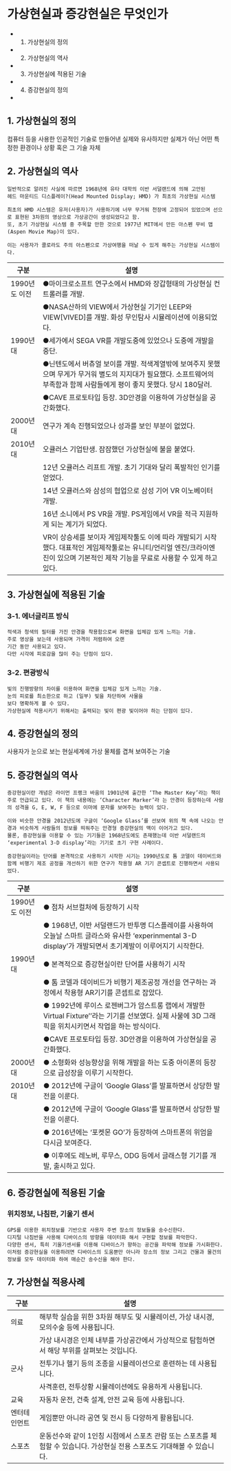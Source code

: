 # 가상현실과 증강현실은 무엇인가

- 1. 가상현실의 정의
- 2. 가상현실의 역사
- 3. 가상현실에 적용된 기술
- 4. 증강현실의 정의
-
 
## 1. 가상현실의 정의
컴퓨터 등을 사용한 인공적인 기술로 만들어낸 실제와 유사하지만 실제가 아닌 어떤 특정한 환경이나 상황 혹은 그 기술 자체

## 2. 가상현실의 역사

    일반적으로 알려진 사실에 따르면 1968년에 유타 대학의 이반 서덜랜드에 의해 고안된
    헤드 마운티드 디스플레이?(Head Mounted Display; HMD) 가 최초의 가상현실 시스템

    최초의 HMD 시스템은 유저(사용자)가 사용하기에 너무 무거워 천장에 고정되어 있었으며 선으로 표현된 3차원의 영상으로 가상공간이 생성되었다고 함.
    또, 초기 가상현실 시스템 중 주목할 만한 것으로 1977년 MIT에서 만든 아스펜 무비 맵 (Aspen Movie Map)이 있다. 

    이는 사용자가 콜로라도 주의 아스펜으로 가상여행을 떠날 수 있게 해주는 가상현실 시스템이다. 

|     구분     |   설명   |
| ------------ | ----------- |
| 1990년도 이전 | ●마이크로소프트 연구소에서 HMD와 장갑형태의 가상현실 컨트롤러를 개발. |
||●NASA산하의 VIEW에서 가상현실 기기인 LEEP와 VIEW[VIVED]를 개발. 화성 무인탐사 시뮬레이션에 이용되었다. |
| 1990년대 | ●세가에서 SEGA VR를 개발도중에 있었으나 도중에 개발을 중단. |
|| ●닌텐도에서 버츄얼 보이를 개발. 적색계열밖에 보여주지 못했으며 무게가 무거워 별도의 지지대가 필요했다. 소프트웨어의 부족함과 함께 사람들에게 평이 좋지 못했다. 당시 180달러. |
|| ●CAVE 프로토타입 등장. 3D안경을 이용하여 가상현실을 공간화했다. |
| 2000년대 | 연구가 계속 진행되었으나 성과를 보인 부분이 없었다. |
| 2010년대 | 오큘러스 기업탄생. 잠잠했던 가상현실에 불을 붙였다.|
||12년 오큘러스 리프트 개발. 초기 기대와 달리 폭발적인 인기를 얻었다.|
||14년 오큘러스와 삼성의 협업으로 삼성 기어 VR 이노베이터 개발.|
||16년 소니에서 PS VR을 개발. PS게임에서 VR을 적극 지원하게 되는 계기가 되었다.|
||VR이 상승세를 보이자 게임제작툴도 이에 따라 개발되기 시작했다. 대표적인 게임제작툴로는 유니티/언리얼 엔진/크라이엔진이 있으며 기본적인 제작 기능을 무료로 사용할 수 있게 하고 있다.|
    
## 3. 가상현실에 적용된 기술

### 3-1. 에너글리프 방식
    적색과 청색의 필터를 가진 안경을 착용함으로써 화면을 입체감 있게 느끼는 기술.
    주로 영상을 보는데 사용되며 가격이 저렴하여 오랜
    기간 동안 사용되고 있다.
    다만 시각에 피로감을 많이 주는 단점이 있다.

### 3-2. 편광방식
    빛의 진행방향의 차이를 이용하여 화면을 입체감 있게 느끼는 기술.
    눈의 피로를 최소한으로 하고 (일부) 빛을 차단하여 사물을
    보다 명확하게 볼 수 있다.
    가상현실에 적용시키기 위해서는 출력되는 빛이 편광 빛이어야 하는 단점이 있다.

## 4. 증강현실의 정의
사용자가 눈으로 보는 현실세계에 가상 물체를 겹쳐 보여주는 기술

## 5. 증강현실의 역사

    증강현실이란 개념은 라이먼 프랭크 바움의 1901년에 출간한 ‘The Master Key’라는 책이 주로 언급되고 있다. 이 책의 내용에는 ‘Character Marker’라 는 안경이 등장하는데 사람의 성격을 G, E, W, F 등으로 이마에 문자를 보여주는 능력이 있다.

    이와 비슷한 안경을 2012년도에 구글이 ‘Google Glass’를 선보여 위의 책 속에 나오는 안경과 비슷하게 사람들의 정보를 띄워주는 안경형 증강현실의 맥이 이어가고 있다.
    물론, 증강현실을 이용할 수 있는 기기들은 1968년도에도 존재했는데 이반 서덜랜드의 ‘experimental 3-D display’라는 기기로 초기 구현 사례이다.

    증강현실이라는 단어를 본격적으로 사용하기 시작한 시기는 1990년도로 톰 코델이 데이비드와 함께 비행기 제조 공정을 개선하기 위한 연구가 착용형 AR 기기 콘셉트로 진행하면서 사용되었다.

|     구분     |   설명   |
| ------------ | ----------- |
| 1990년도 이전 |● 점차 서브컬처에 등장하기 시작 |
||● 1968년, 이반 서덜랜드가 반투명 디스플레이를 사용하여 오늘날 스마트 글라스와 유사한  ‘experinmental 3-D display’가 개발되면서 초기계발이 이루어지기 시작한다.|
| 1990년대 |● 본격적으로 증강현실이란 단어를 사용하기 시작|
||● 톰 코델과 데이비드가 비행기 제조공정 개선을 연구하는 과정에서 착용형 AR기기를 콘셉트로 잡았다. |
||● 1992년에 루이스 로젠버그가 암스트롱 랩에서 개발한 Virtual Fixture’’라는 기기를 선보였다. 실제 사물에 3D 그래픽을 위치시키면서 작업을 하는 방식이다.|
|| ●CAVE 프로토타입 등장. 3D안경을 이용하여 가상현실을 공간화했다. |
| 2000년대 |● 소형화와 성능향상을 위해 개발을 하는 도중 아이폰의 등장으로 급성장을 이루기 시작한다.|
| 2010년대 |● 2012년에 구글이 ‘Google Glass’를 발표하면서 상당한 발전을 이룬다.|
||● 2012년에 구글이 ‘Google Glass’를 발표하면서 상당한 발전을 이룬다.|
||● 2016년에는 ‘포켓몬 GO’가 등장하여 스마트폰의 위엄을 다시금 보여준다.|
||● 이후에도 레노버, 루무스, ODG 등에서 글래스형 기기를 개발, 출시하고 있다.|


## 6. 증강현실에 적용된 기술

### 위치정보, 나침판, 기울기 센서
    GPS를 이용한 위치정보를 기반으로 사용자 주변 장소의 정보들을 송수신한다.
    디지털 나침반을 사용해 디바이스의 방향을 데이터화 해서 구현할 정보를 파악한다.
    다양한 센서, 특히 기울기센서를 이용해 디바이스가 향하는 공간을 파악해 정보를 가시화한다.
    이처럼 증강현실을 이용하려면 디바이스의 도움뿐만 아니라 장소의 정보 그리고 건물과 물건의 정보를 모두 데이터화 하여 매순간 송수신을 해야 한다.

## 7. 가상현실 적용사례

|     구분     |   설명   |
| ------------ | ----------- |
| 의료 |해부학 실습을 위한 3차원 해부도 및 시뮬레이션, 가상 내시경, 모의수술 등에 사용됩니다.|
||가상 내시경은 인체 내부를 가상공간에서 가상적으로 탐험하면서 해당 부위를 살펴보는 것입니다.|
| 군사 |전투기나 헬기 등의 조종을 시뮬레이션으로 훈련하는 데 사용됩니다.|
||사격훈련, 전투상황 시뮬레이션에도 유용하게 사용됩니다.|
| 교육 |자동차 운전, 건축 설계, 안전 교육 등에 사용됩니다.|
| 엔터테인먼트 |게임뿐만 아니라 공연 및 전시 등 다양하게 활용됩니다.|
| 스포츠 |운동선수와 같이 1인칭 시점에서 스포츠 관람 또는 스포츠를 체험할 수 있습니다. 가상현실 전용 스포츠도 기대해볼 수 있습니다.|
